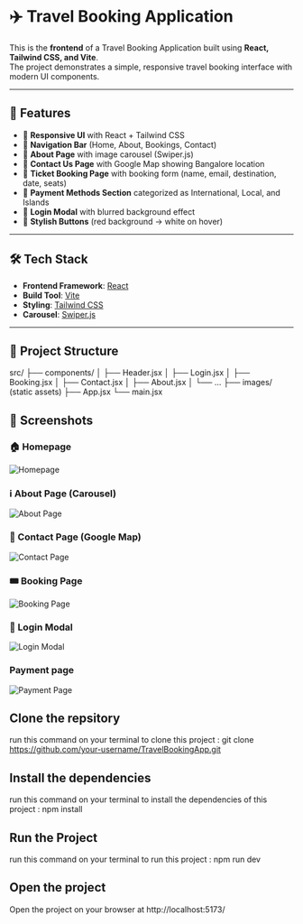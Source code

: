 # ✈️ Travel Booking Application

This is the **frontend** of a Travel Booking Application built using **React, Tailwind CSS, and Vite**.  
The project demonstrates a simple, responsive travel booking interface with modern UI components.

---

## 🚀 Features

- 🔹 **Responsive UI** with React + Tailwind CSS  
- 🔹 **Navigation Bar** (Home, About, Bookings, Contact)  
- 🔹 **About Page** with image carousel (Swiper.js)  
- 🔹 **Contact Us Page** with Google Map showing Bangalore location  
- 🔹 **Ticket Booking Page** with booking form (name, email, destination, date, seats)  
- 🔹 **Payment Methods Section** categorized as International, Local, and Islands  
- 🔹 **Login Modal** with blurred background effect  
- 🔹 **Stylish Buttons** (red background → white on hover)  

---

## 🛠️ Tech Stack

- **Frontend Framework**: [React](https://react.dev/)  
- **Build Tool**: [Vite](https://vitejs.dev/)  
- **Styling**: [Tailwind CSS](https://tailwindcss.com/)  
- **Carousel**: [Swiper.js](https://swiperjs.com/react)  

---

## 📂 Project Structure

src/
├── components/
│ ├── Header.jsx
│ ├── Login.jsx
│ ├── Booking.jsx
│ ├── Contact.jsx
│ ├── About.jsx
│ └── ...
├── images/ (static assets)
├── App.jsx
└── main.jsx

## 📸 Screenshots

### 🏠 Homepage
![Homepage](./screenshots/homepage.png)

### ℹ️ About Page (Carousel)
![About Page](./screenshots/carousel.png)

### 📍 Contact Page (Google Map)
![Contact Page](./screenshots/contact.png)

### 🎟️ Booking Page
![Booking Page](./screenshots/booking.png)

### 🔑 Login Modal
![Login Modal](./screenshots/login.png)

### Payment page
![Payment Page](./screenshots/payment.png)




## Clone the repsitory

run this command on your terminal to clone this project :
git clone https://github.com/your-username/TravelBookingApp.git

## Install the dependencies

run this command on your terminal to install the dependencies of this project :
npm install

## Run the Project

run this command on your terminal to run this project :
npm run dev

## Open the project

Open the project on your browser at http://localhost:5173/

